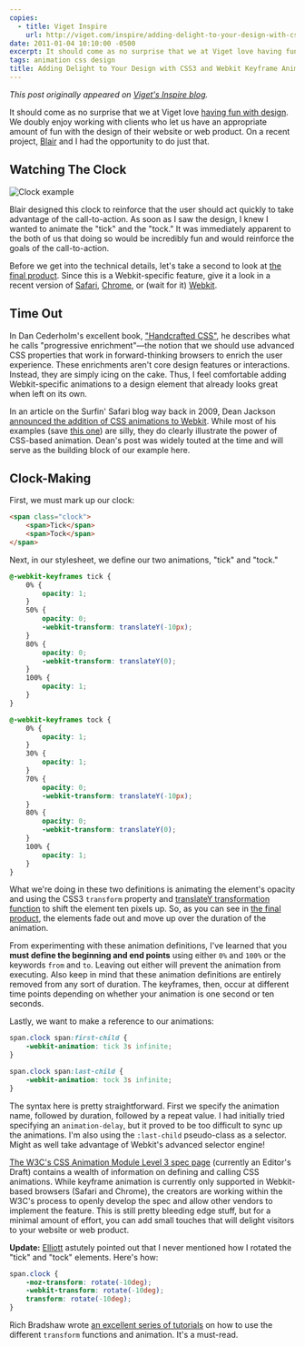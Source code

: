 ```yaml
---
copies:
  - title: Viget Inspire
    url: http://viget.com/inspire/adding-delight-to-your-design-with-css3-and-webkit-keyframe-animation
date: 2011-01-04 10:10:00 -0500
excerpt: It should come as no surprise that we at Viget love having fun with design. On a recent project, Blair and I had the opportunity to do just that.
tags: animation css design
title: Adding Delight to Your Design with CSS3 and Webkit Keyframe Animation
---
```


_This post originally appeared on [Viget's Inspire blog](http://viget.com/inspire/adding-delight-to-your-design-with-css3-and-webkit-keyframe-animation)._

It should come as no surprise that we at Viget love [having fun with design](http://www.viget.com/work/). We doubly enjoy working with clients who let us have an appropriate amount of fun with the design of their website or web product. On a recent project, [Blair](http://www.viget.com/about/team/bculbreth/) and I had the opportunity to do just that.


## Watching The Clock

![Clock example](http://www.viget.com/uploads/file/webkit-animations/images/clock-example.png)

Blair designed this clock to reinforce that the user should act quickly to take advantage of the call-to-action. As soon as I saw the design, I knew I wanted to animate the "tick" and the "tock." It was immediately apparent to the both of us that doing so would be incredibly fun and would reinforce the goals of the call-to-action.

Before we get into the technical details, let's take a second to look at [the final product](http://www.viget.com/uploads/file/webkit-animations/). Since this is a Webkit-specific feature, give it a look in a recent version of [Safari](http://www.apple.com/safari/), [Chrome](http://www.google.com/chrome/), or (wait for it) [Webkit](http://nightly.webkit.org/).


## Time Out

In Dan Cederholm's excellent book, ["Handcrafted CSS"](http://handcraftedcss.com/), he describes what he calls "progressive enrichment"—the notion that we should use advanced CSS properties that work in forward-thinking browsers to enrich the user experience. These enrichments aren't core design features or interactions. Instead, they are simply icing on the cake. Thus, I feel comfortable adding Webkit-specific animations to a design element that already looks great when left on its own.

In an article on the Surfin' Safari blog way back in 2009, Dean Jackson [announced the addition of CSS animations to Webkit](http://webkit.org/blog/324/css-animation-2/). While most of his examples (save [this one](http://webkit.org/blog-files/leaves/index.html)) are silly, they do clearly illustrate the power of CSS-based animation. Dean's post was widely touted at the time and will serve as the building block of our example here.


## Clock-Making

First, we must mark up our clock:

```html
<span class="clock">
    <span>Tick</span>
    <span>Tock</span>
</span>
```

Next, in our stylesheet, we define our two animations, "tick" and "tock."

```css
@-webkit-keyframes tick {
    0% {
        opacity: 1;
    }
    50% {
        opacity: 0;
        -webkit-transform: translateY(-10px);
    }
    80% {
        opacity: 0;
        -webkit-transform: translateY(0);
    }
    100% {
        opacity: 1;
    }
}

@-webkit-keyframes tock {
    0% {
        opacity: 1;
    }
    30% {
        opacity: 1;
    }
    70% {
        opacity: 0;
        -webkit-transform: translateY(-10px);
    }
    80% {
        opacity: 0;
        -webkit-transform: translateY(0);
    }
    100% {
        opacity: 1;
    }
}
```

What we're doing in these two definitions is animating the element's opacity and using the CSS3 `transform` property and [translateY transformation function](http://www.w3.org/TR/css3-2d-transforms/#transform-functions) to shift the element ten pixels up. So, as you can see in [the final product](http://www.viget.com/uploads/file/webkit-animations/), the elements fade out and move up over the duration of the animation.

From experimenting with these animation definitions, I've learned that you **must define the beginning and end points** using either `0%` and `100%` or the keywords `from` and `to`. Leaving out either will prevent the animation from executing. Also keep in mind that these animation definitions are entirely removed from any sort of duration. The keyframes, then, occur at different time points depending on whether your animation is one second or ten seconds.

Lastly, we want to make a reference to our animations:

```css
span.clock span:first-child {
    -webkit-animation: tick 3s infinite;
}

span.clock span:last-child {
    -webkit-animation: tock 3s infinite;
}
```

The syntax here is pretty straightforward. First we specify the animation name, followed by duration, followed by a repeat value. I had initially tried specifying an `animation-delay`, but it proved to be too difficult to sync up the animations. I'm also using the `:last-child` pseudo-class as a selector. Might as well take advantage of Webkit's advanced selector engine!

[The W3C's CSS Animation Module Level 3 spec page](http://dev.w3.org/csswg/css3-animations/) (currently an Editor's Draft) contains a wealth of information on defining and calling CSS animations. While keyframe animation is currently only supported in Webkit-based browsers (Safari and Chrome), the creators are working within the W3C's process to openly develop the spec and allow other vendors to implement the feature. This is still pretty bleeding edge stuff, but for a minimal amount of effort, you can add small touches that will delight visitors to your website or web product.

**Update:** [Elliott](http://www.viget.com/about/team/emunoz/) astutely pointed out that I never mentioned how I rotated the "tick" and "tock" elements. Here's how:

```css
span.clock {
    -moz-transform: rotate(-10deg);
    -webkit-transform: rotate(-10deg);
    transform: rotate(-10deg);
}
```

Rich Bradshaw wrote [an excellent series of tutorials](http://css3.bradshawenterprises.com/) on how to use the different `transform` functions and animation. It's a must-read.